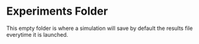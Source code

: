 # Experiments Folder

This empty folder is where a simulation will save by default the results file everytime it is launched.
